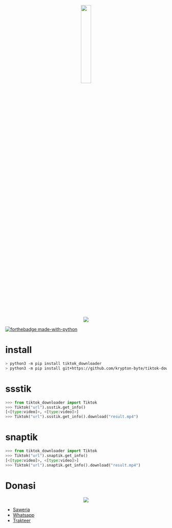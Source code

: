 <p align="center">
<img src="https://avatars.githubusercontent.com/u/52121207" width="25%"><br>
<img src="https://img.shields.io/badge/AUTHOR-KRYPTON--BYTE-brightgreen">
</p>

[![forthebadge made-with-python](http://ForTheBadge.com/images/badges/made-with-python.svg)](https://www.python.org/)

# install
```bash
> python3 -m pip install tiktok_downloader
> python3 -m pip install git+https://github.com/krypton-byte/tiktok-downloader
```
# ssstik
```python
>>> from tiktok_downloader import Tiktok
>>> Tiktok("url").ssstik.get_info()
[<[type:video]>, <[type:video]>]
>>> Tiktok("url").ssstik.get_info().download("result.mp4")
```
# snaptik
```python
>>> from tiktok_downloader import Tiktok
>>> Tiktok("url").snaptik.get_info()
[<[type:video]>, <[type:video]>]
>>> Tiktok("url").snaptik.get_info().download("result.mp4")
```
# Donasi
<p align="center"><img src="https://svgur.com/i/Vtt.svg">

</p>
<ul><li><a href="https://saweria.co/kryptonbyte">Saweria</a><li><a href="https://wa.me/6283172366463">Whatsapp</a></li><li><a href="https://trakteer.id/krypton-byte-z8vbo">Trakteer</a></li></ul>
